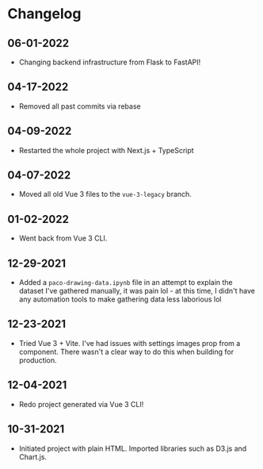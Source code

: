 # Changelog

## 06-01-2022

- Changing backend infrastructure from Flask to FastAPI!

## 04-17-2022

- Removed all past commits via rebase

## 04-09-2022

- Restarted the whole project with Next.js + TypeScript

## 04-07-2022

- Moved all old Vue 3 files to the `vue-3-legacy` branch.

## 01-02-2022

- Went back from Vue 3 CLI.

## 12-29-2021

- Added a `paco-drawing-data.ipynb` file in an attempt to explain the dataset
I've gathered manually, it was pain lol - at this time, I didn't have any
automation tools to make gathering data less laborious lol

## 12-23-2021

- Tried Vue 3 + Vite. I've had issues with settings images prop from a component.
There wasn't a clear way to do this when building for production.

## 12-04-2021

- Redo project generated via Vue 3 CLI!

## 10-31-2021

- Initiated project with plain HTML. Imported libraries such as D3.js and Chart.js.
